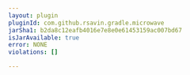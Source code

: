 ```yaml
---
layout: plugin
pluginId: com.github.rsavin.gradle.microwave
jarSha1: b2da8c12eafb4016e7e8e0e61453159ac007bd67
isJarAvailable: true
error: NONE
violations: []

---
```

